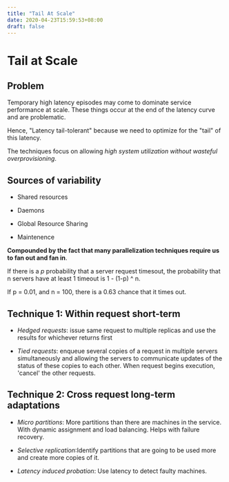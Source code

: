 ```yaml
---
title: "Tail At Scale"
date: 2020-04-23T15:59:53+08:00
draft: false 
---
```


# Tail at Scale

## Problem

Temporary high latency episodes may come to dominate service performance at scale. These things occur at the end of the latency curve and are problematic. 


Hence, "Latency tail-tolerant" because we need to optimize for the "tail" of this latency. 

The techniques focus on allowing *high system utilization without wasteful overprovisioning*.


## Sources of variability

- Shared resources

- Daemons

- Global Resource Sharing

- Maintenence

**Compounded by the fact that many parallelization techniques require us to fan out and fan in**.

If there is a *p* probability that a server request timesout, the probability that n servers have at least 1 timeout is  1 - (1-p) ^ n.

If p = 0.01, and n = 100, there is a 0.63 chance that it times out. 

## Technique 1: Within request short-term

- *Hedged requests*: issue same request to multiple replicas and use the results for whichever returns first

- *Tied requests*: enqueue several copies of a request in multiple servers simultaneously and allowing the servers to communicate updates of the status of these copies to each other. When request begins execution, 'cancel' the other requests.

## Technique 2: Cross request long-term adaptations

- *Micro partitions*: More partitions than there are machines in the service. With dynamic assignment and load balancing. Helps with failure recovery.

- *Selective replication*:Identify partitions that are going to be used more and create more copies of it.

- *Latency induced probation*: Use latency to detect faulty machines.
